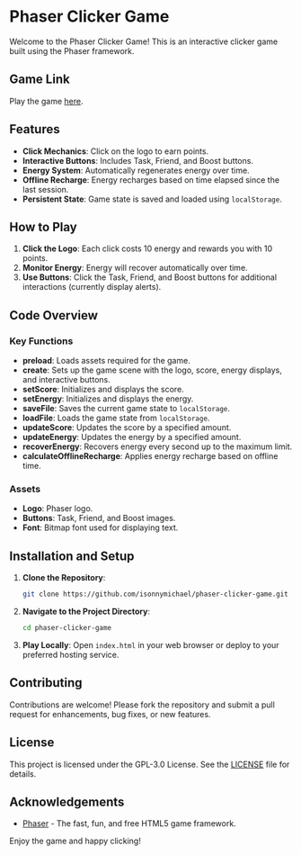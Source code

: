 # Phaser Clicker Game

Welcome to the Phaser Clicker Game! This is an interactive clicker game built using the Phaser framework.

## Game Link

Play the game [here](https://phaser-clicker-game.vercel.app/).

## Features

- **Click Mechanics**: Click on the logo to earn points.
- **Interactive Buttons**: Includes Task, Friend, and Boost buttons.
- **Energy System**: Automatically regenerates energy over time.
- **Offline Recharge**: Energy recharges based on time elapsed since the last session.
- **Persistent State**: Game state is saved and loaded using `localStorage`.

## How to Play

1. **Click the Logo**: Each click costs 10 energy and rewards you with 10 points.
2. **Monitor Energy**: Energy will recover automatically over time.
3. **Use Buttons**: Click the Task, Friend, and Boost buttons for additional interactions (currently display alerts).

## Code Overview

### Key Functions

- **preload**: Loads assets required for the game.
- **create**: Sets up the game scene with the logo, score, energy displays, and interactive buttons.
- **setScore**: Initializes and displays the score.
- **setEnergy**: Initializes and displays the energy.
- **saveFile**: Saves the current game state to `localStorage`.
- **loadFile**: Loads the game state from `localStorage`.
- **updateScore**: Updates the score by a specified amount.
- **updateEnergy**: Updates the energy by a specified amount.
- **recoverEnergy**: Recovers energy every second up to the maximum limit.
- **calculateOfflineRecharge**: Applies energy recharge based on offline time.

### Assets

- **Logo**: Phaser logo.
- **Buttons**: Task, Friend, and Boost images.
- **Font**: Bitmap font used for displaying text.

## Installation and Setup

1. **Clone the Repository**:
    ```sh
    git clone https://github.com/isonnymichael/phaser-clicker-game.git
    ```

2. **Navigate to the Project Directory**:
    ```sh
    cd phaser-clicker-game
    ```

3. **Play Locally**: Open `index.html` in your web browser or deploy to your preferred hosting service.

## Contributing

Contributions are welcome! Please fork the repository and submit a pull request for enhancements, bug fixes, or new features.

## License

This project is licensed under the GPL-3.0 License. See the [LICENSE](LICENSE) file for details.

## Acknowledgements

- [Phaser](https://phaser.io/) - The fast, fun, and free HTML5 game framework.

Enjoy the game and happy clicking!
